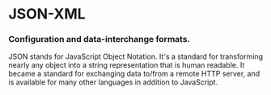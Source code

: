 # JSON-XML
### Configuration and data-interchange formats.
JSON stands for JavaScript Object Notation. It's a standard for transforming nearly any object into a string representation that is human readable. It became a standard for exchanging data to/from a remote HTTP server, and is available for many other languages in addition to JavaScript.
